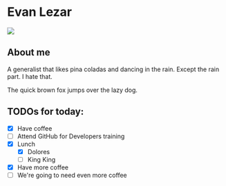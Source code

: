 # Evan Lezar
![](https://github.com/elezar.png)

## About me
A generalist that likes pina coladas and dancing in the rain. Except the rain part. I hate that.

The quick brown fox jumps over the lazy dog. 

## TODOs for today:
- [x] Have coffee
- [ ] Attend GitHub for Developers training
- [x] Lunch
    - [x] Dolores
    - [ ] King King   
- [x] Have more coffee
- [ ] We're going to need even more coffee
